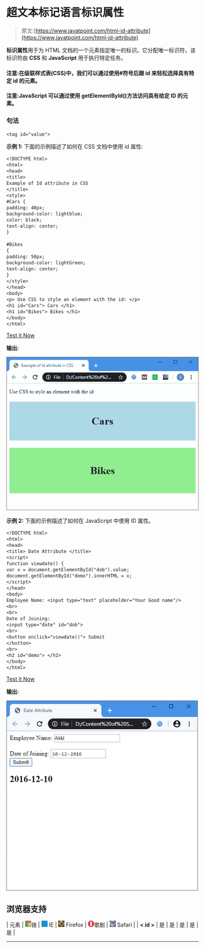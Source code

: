 # 超文本标记语言标识属性

> 原文:[https://www.javatpoint.com/html-id-attribute](https://www.javatpoint.com/html-id-attribute)

**标识属性**用于为 HTML 文档的一个元素指定唯一的标识。它分配唯一标识符，该标识符由 **CSS** 和 **JavaScript** 用于执行特定任务。

#### 注意:在级联样式表(CSS)中，我们可以通过使用#符号后跟 id 来轻松选择具有特定 id 的元素。

#### 注意:JavaScript 可以通过使用 getElementById()方法访问具有给定 ID 的元素。

### 句法

```
<tag id="value">

```

**示例 1:** 下面的示例描述了如何在 CSS 文档中使用 id 属性:

```
<!DOCTYPE html>
<html>
<head>
<title>
Example of Id attribute in CSS
</title>
<style>
#Cars {
padding: 40px;
background-color: lightblue;
color: black;    
text-align: center;
} 

#Bikes
{
padding: 50px;
background-color: lightGreen;
text-align: center;
}
</style>
</head>
<body>
<p> Use CSS to style an element with the id: </p>
<h1 id="Cars"> Cars </h1>
<h1 id="Bikes"> Bikes </h1>
</body>
</html> 

```

[Test it Now](https://www.javatpoint.com/oprweb/test.jsp?filename=html-id-attribute)

**输出:**

![HTML Id Attribute](img/369ab3310b47462ca49fc3125218ae94.png)

**示例 2:** 下面的示例描述了如何在 JavaScript 中使用 ID 属性。

```
<!DOCTYPE html>
<html> 
<head> 
<title> Date Attribute </title> 
<script> 
function viewdate() { 
var x = document.getElementById("dob").value; 
document.getElementById("demo").innerHTML = x; 
</script> 
</head> 
<body> 
Employee Name: <input type="text" placeholder="Your Good name"/> 
<br>
<br>
Date of Joining: 
<input type="date" id="dob">
<br> 
<button onclick="viewdate()"> Submit 
</button> 
<br>
<h2 id="demo"> </h2> 
</body> 
</html>

```

[Test it Now](https://www.javatpoint.com/oprweb/test.jsp?filename=html-id-attribute2)

**输出:**

![HTML Id Attribute](img/cb2db96670bf9b004e841139f9e6192b.png)

## 浏览器支持

| 元素 | ![chrome browser](img/4fbdc93dc2016c5049ed108e7318df19.png)铬 | ![ie browser](img/83dd23df1fe8373fd5bf054b2c1dd88b.png) IE | ![firefox browser](img/4f001fff393888a8a807ed29b28145d1.png) Firefox | ![opera browser](img/6cad4a592cc69a052056a0577b4aac65.png)歌剧 | ![safari browser](img/a0f6a9711a92203c5dc5c127fe9c9fca.png) Safari |
| **< id >** | 是 | 是 | 是 | 是 | 是 |

* * *